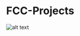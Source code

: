 # FCC-Projects

![alt text](https://res.cloudinary.com/dvpigocv1/image/upload/v1567714368/FCC-Tribute/Screenshot_2019-09-05_Document.png)
